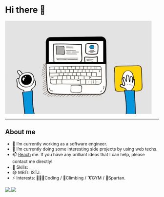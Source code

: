 # Hi there 👋

<img src="./coding.gif" />

---

## About me

- 🔭 I’m currently working as a software engineer.
- 🌱 I’m currently doing some interesting side projects by using web techs.
- 📫 [Reach](mailto://jackey.dou@gmail.com) me. If you have any brilliant ideas that I can help, please contact me directly!
- 👑 Skills:  <img height="16" width="16" src="https://cdn.simpleicons.org/javascript" /><img height="16" width="16" src="https://cdn.simpleicons.org/typescript" /><img height="16" width="16" src="https://cdn.simpleicons.org/react" /><img height="16" width="16" src="https://cdn.simpleicons.org/webpack" /><img height="16" width="16" src="https://cdn.simpleicons.org/esbuild" /><img height="16" width="16" src="https://cdn.simpleicons.org/solid" /><img height="16" width="16" src="https://cdn.simpleicons.org/rust" /><img height="16" width="16" src="https://cdn.simpleicons.org/nodedotjs" /><img height="16" width="16" src="https://cdn.simpleicons.org/visualstudiocode" />
- 😄 MBTI: ISTJ.
- ⚡ Interests: 👨🏻‍💻Coding / 🧗Climbing / 🏋️GYM / 🏅Spartan.

<a href="https://github.com/jackeydou">
  <img height=200 align="center" src="https://github-readme-stats.vercel.app/api?username=jackeydou" />
</a>
<a href="https://github.com/jackeydou">
  <img height=200 align="center" src="https://github-readme-stats.vercel.app/api/top-langs?username=jackeydou&layout=compact&langs_count=8&card_width=320" />
</a>

